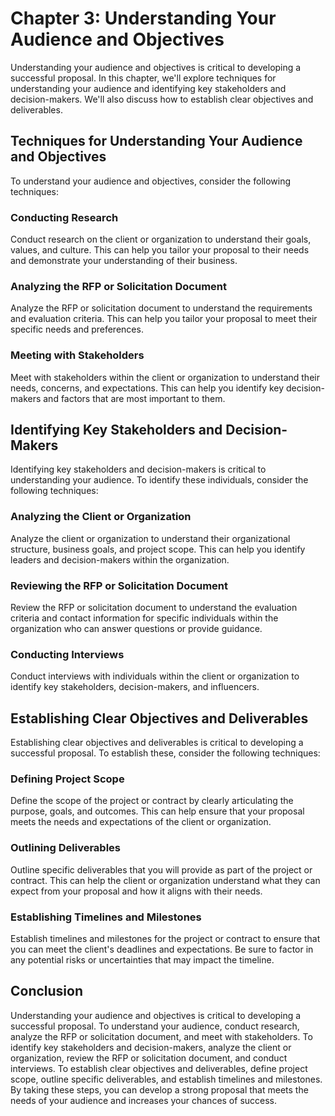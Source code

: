 Chapter 3: Understanding Your Audience and Objectives
=====================================================

Understanding your audience and objectives is critical to developing a successful proposal. In this chapter, we'll explore techniques for understanding your audience and identifying key stakeholders and decision-makers. We'll also discuss how to establish clear objectives and deliverables.

Techniques for Understanding Your Audience and Objectives
---------------------------------------------------------

To understand your audience and objectives, consider the following techniques:

### Conducting Research

Conduct research on the client or organization to understand their goals, values, and culture. This can help you tailor your proposal to their needs and demonstrate your understanding of their business.

### Analyzing the RFP or Solicitation Document

Analyze the RFP or solicitation document to understand the requirements and evaluation criteria. This can help you tailor your proposal to meet their specific needs and preferences.

### Meeting with Stakeholders

Meet with stakeholders within the client or organization to understand their needs, concerns, and expectations. This can help you identify key decision-makers and factors that are most important to them.

Identifying Key Stakeholders and Decision-Makers
------------------------------------------------

Identifying key stakeholders and decision-makers is critical to understanding your audience. To identify these individuals, consider the following techniques:

### Analyzing the Client or Organization

Analyze the client or organization to understand their organizational structure, business goals, and project scope. This can help you identify leaders and decision-makers within the organization.

### Reviewing the RFP or Solicitation Document

Review the RFP or solicitation document to understand the evaluation criteria and contact information for specific individuals within the organization who can answer questions or provide guidance.

### Conducting Interviews

Conduct interviews with individuals within the client or organization to identify key stakeholders, decision-makers, and influencers.

Establishing Clear Objectives and Deliverables
----------------------------------------------

Establishing clear objectives and deliverables is critical to developing a successful proposal. To establish these, consider the following techniques:

### Defining Project Scope

Define the scope of the project or contract by clearly articulating the purpose, goals, and outcomes. This can help ensure that your proposal meets the needs and expectations of the client or organization.

### Outlining Deliverables

Outline specific deliverables that you will provide as part of the project or contract. This can help the client or organization understand what they can expect from your proposal and how it aligns with their needs.

### Establishing Timelines and Milestones

Establish timelines and milestones for the project or contract to ensure that you can meet the client's deadlines and expectations. Be sure to factor in any potential risks or uncertainties that may impact the timeline.

Conclusion
----------

Understanding your audience and objectives is critical to developing a successful proposal. To understand your audience, conduct research, analyze the RFP or solicitation document, and meet with stakeholders. To identify key stakeholders and decision-makers, analyze the client or organization, review the RFP or solicitation document, and conduct interviews. To establish clear objectives and deliverables, define project scope, outline specific deliverables, and establish timelines and milestones. By taking these steps, you can develop a strong proposal that meets the needs of your audience and increases your chances of success.
